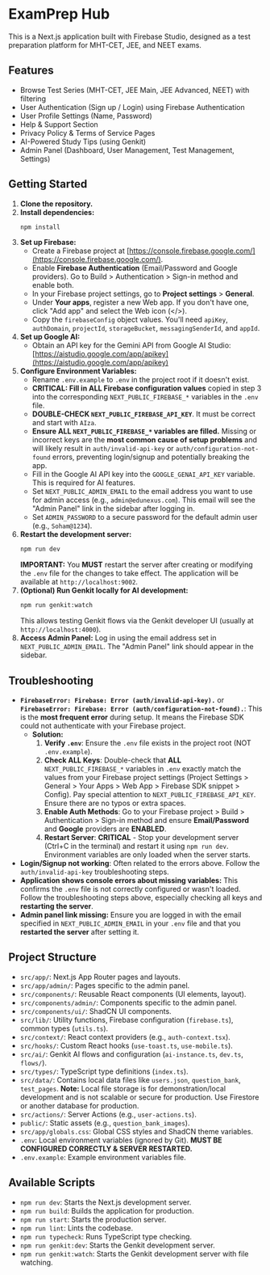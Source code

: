 # ExamPrep Hub

This is a Next.js application built with Firebase Studio, designed as a test preparation platform for MHT-CET, JEE, and NEET exams.

## Features

*   Browse Test Series (MHT-CET, JEE Main, JEE Advanced, NEET) with filtering
*   User Authentication (Sign up / Login) using Firebase Authentication
*   User Profile Settings (Name, Password)
*   Help & Support Section
*   Privacy Policy & Terms of Service Pages
*   AI-Powered Study Tips (using Genkit)
*   Admin Panel (Dashboard, User Management, Test Management, Settings)

## Getting Started

1.  **Clone the repository.**
2.  **Install dependencies:**
    ```bash
    npm install
    ```
3.  **Set up Firebase:**
    *   Create a Firebase project at [https://console.firebase.google.com/](https://console.firebase.google.com/).
    *   Enable **Firebase Authentication** (Email/Password and Google providers). Go to Build > Authentication > Sign-in method and enable both.
    *   In your Firebase project settings, go to **Project settings** > **General**.
    *   Under **Your apps**, register a new Web app. If you don't have one, click "Add app" and select the Web icon (</>).
    *   Copy the `firebaseConfig` object values. You'll need `apiKey`, `authDomain`, `projectId`, `storageBucket`, `messagingSenderId`, and `appId`.
4.  **Set up Google AI:**
    *   Obtain an API key for the Gemini API from Google AI Studio: [https://aistudio.google.com/app/apikey](https://aistudio.google.com/app/apikey)
5.  **Configure Environment Variables:**
    *   Rename `.env.example` to `.env` in the project root if it doesn't exist.
    *   **CRITICAL: Fill in ALL Firebase configuration values** copied in step 3 into the corresponding `NEXT_PUBLIC_FIREBASE_*` variables in the `.env` file.
    *   **DOUBLE-CHECK `NEXT_PUBLIC_FIREBASE_API_KEY`**. It must be correct and start with `AIza`.
    *   **Ensure ALL `NEXT_PUBLIC_FIREBASE_*` variables are filled.** Missing or incorrect keys are the **most common cause of setup problems** and will likely result in `auth/invalid-api-key` or `auth/configuration-not-found` errors, preventing login/signup and potentially breaking the app.
    *   Fill in the Google AI API key into the `GOOGLE_GENAI_API_KEY` variable. This is required for AI features.
    *   Set `NEXT_PUBLIC_ADMIN_EMAIL` to the email address you want to use for admin access (e.g., `admin@edunexus.com`). This email will see the "Admin Panel" link in the sidebar after logging in.
    *   Set `ADMIN_PASSWORD` to a secure password for the default admin user (e.g., `Soham@1234`).
6.  **Restart the development server:**
    ```bash
    npm run dev
    ```
    **IMPORTANT:** You **MUST** restart the server after creating or modifying the `.env` file for the changes to take effect. The application will be available at `http://localhost:9002`.
7.  **(Optional) Run Genkit locally for AI development:**
    ```bash
    npm run genkit:watch
    ```
    This allows testing Genkit flows via the Genkit developer UI (usually at `http://localhost:4000`).
8.  **Access Admin Panel:** Log in using the email address set in `NEXT_PUBLIC_ADMIN_EMAIL`. The "Admin Panel" link should appear in the sidebar.

## Troubleshooting

*   **`FirebaseError: Firebase: Error (auth/invalid-api-key).`** or **`FirebaseError: Firebase: Error (auth/configuration-not-found).`**: This is the **most frequent error** during setup. It means the Firebase SDK could not authenticate with your Firebase project.
    *   **Solution:**
        1.  **Verify `.env`**: Ensure the `.env` file exists in the project root (NOT `.env.example`).
        2.  **Check ALL Keys**: Double-check that **ALL** `NEXT_PUBLIC_FIREBASE_*` variables in `.env` exactly match the values from your Firebase project settings (Project Settings > General > Your Apps > Web App > Firebase SDK snippet > Config). Pay special attention to `NEXT_PUBLIC_FIREBASE_API_KEY`. Ensure there are no typos or extra spaces.
        3.  **Enable Auth Methods**: Go to your Firebase project > Build > Authentication > Sign-in method and ensure **Email/Password** and **Google** providers are **ENABLED**.
        4.  **Restart Server**: **CRITICAL** - Stop your development server (Ctrl+C in the terminal) and restart it using `npm run dev`. Environment variables are only loaded when the server starts.
*   **Login/Signup not working**: Often related to the errors above. Follow the `auth/invalid-api-key` troubleshooting steps.
*   **Application shows console errors about missing variables:** This confirms the `.env` file is not correctly configured or wasn't loaded. Follow the troubleshooting steps above, especially checking all keys and **restarting the server**.
*   **Admin panel link missing:** Ensure you are logged in with the email specified in `NEXT_PUBLIC_ADMIN_EMAIL` in your `.env` file and that you **restarted the server** after setting it.

## Project Structure

*   `src/app/`: Next.js App Router pages and layouts.
*   `src/app/admin/`: Pages specific to the admin panel.
*   `src/components/`: Reusable React components (UI elements, layout).
*   `src/components/admin/`: Components specific to the admin panel.
*   `src/components/ui/`: ShadCN UI components.
*   `src/lib/`: Utility functions, Firebase configuration (`firebase.ts`), common types (`utils.ts`).
*   `src/context/`: React context providers (e.g., `auth-context.tsx`).
*   `src/hooks/`: Custom React hooks (`use-toast.ts`, `use-mobile.ts`).
*   `src/ai/`: Genkit AI flows and configuration (`ai-instance.ts`, `dev.ts`, `flows/`).
*   `src/types/`: TypeScript type definitions (`index.ts`).
*   `src/data/`: Contains local data files like `users.json`, `question_bank`, `test_pages`. **Note:** Local file storage is for demonstration/local development and is not scalable or secure for production. Use Firestore or another database for production.
*   `src/actions/`: Server Actions (e.g., `user-actions.ts`).
*   `public/`: Static assets (e.g., `question_bank_images`).
*   `src/app/globals.css`: Global CSS styles and ShadCN theme variables.
*   `.env`: Local environment variables (ignored by Git). **MUST BE CONFIGURED CORRECTLY & SERVER RESTARTED.**
*   `.env.example`: Example environment variables file.

## Available Scripts

*   `npm run dev`: Starts the Next.js development server.
*   `npm run build`: Builds the application for production.
*   `npm run start`: Starts the production server.
*   `npm run lint`: Lints the codebase.
*   `npm run typecheck`: Runs TypeScript type checking.
*   `npm run genkit:dev`: Starts the Genkit development server.
*   `npm run genkit:watch`: Starts the Genkit development server with file watching.
```
